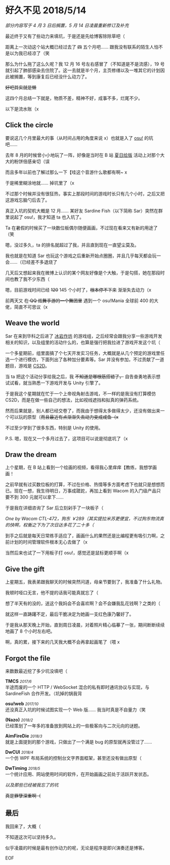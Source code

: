 <h1>
    好久不见
    <date>2018/5/14</date>
</h1>

*部分内容写于 4 月 3 日后搁置，5 月 14 日凌晨重新修订及补充*

最近终于又有了些动力来填坑，于是还是先给博客除除草吧（

距离上一次动这个站大概已经过去了 <del>四</del> 五个月吧…… 跟我没有联系的陌生人怕不是以为我已经凉了（笑

那么为什么拖了这么久呢？我 12 月 16 号左右感冒了（不知道是不是流感），19 号就引起了肺部感染去住院了。这一去就是半个月，主页修缮以及一堆其它的计划因此被搁置，等到康复后已经没什么动力了。

<del>好吧其实就是懒</del>

这四个月总结一下就是，物质不差，精神不好，成事不多，烂尾不少。

以下是流水账（x

## Click the circle

要说这几个月里最大的事（从时间占用的角度来说 x）也就是入了 [osu!](https://osu.ppy.sh/home) 的坑吧……

去年 8 月的时候曾小小地玩了一阵，好像是当时在 B 站 [夏日绘版](https://live.bilibili.com/pages/1702/pixel-drawing) 活动上对那个大大的粉饼倍感亲切（误

而且多年以前也了解过那么一下【哇这个音游什么歌都有啊~ x

于是稀里糊涂地就…… 掉坑里了（x

不过那个时候并没有很狂热，事实上那段时间的游戏时长只有几个小时，之后又把这游戏忘脑勺后去了。

真正入坑的契机大概是 12 月…… 某好友 Sardine Fish（以下简称 Sar）突然在群里说起了 osu!，我才知道 ta 也入坑了。

Ta 在暑假的时候买了一块数位板偶尔随便画画，不过现在看来又有新的用途了（笑

嗯，没过多久，ta 的排名就超过了我，并且直到现在一直望尘莫及。

我也就是在知道 Sar 也玩这个游戏之后重新开始点圈圈，并且几乎每天都会玩一会……（已经差不多退烧了

几天后又想起来我在微博上认识的某个网友好像是个大触，于是勾搭，她在那段时间也教了我不少东西（

嗯，目前游戏时间已经 <del>120</del> 145 个小时了，<del>根本停不下来</del> 渐渐失去动力（x

<span class="hard-to-see">前两天又 <del>在 QQ 炫舞手游的一个舞团里</del> 遇到一个 osu!Mania 全球前 400 的大佬，简直不可思议（x</span>

## Weave the world

Sar 在来到华科之后进了 [冰岩作坊](https://www.bingyan.net) 的游戏组，之后经常会跟我分享一些游戏开发相关的知识，以及组里的活动什么的，也算是强行把我拉进了游戏开发这个坑（

一个多星期前，组里面搞了个七天开发实习任务，大概就是从几个预定的游戏里任选一个进行模仿，下面列出了各种加分要素等。Sar 并没有参加，不过贡献了一道题目，游戏是 [CS2D](http://cs2d.com)。

当 ta 把这个活动分享给我之后，我 <del>不知道是哪根筋搭错了，</del> 自告奋勇地表示想试试看，就当熟悉一下游戏开发与 Unity 引擎了。

于是我这个星期就在忙于一个上帝视角射击游戏，不一样的是我没有打算模仿 CS2D，而是在做一些自己的想法，比如视线遮挡和拟真的弹药系统。

然而后果就是，别人都已经交卷了，而我由于想得太多做得太少，还没有做出来一个可以玩的原型（<del>而且最近有点渐渐失去动力变成咸鱼（x</del>

不过至少学到了很多东西，特别是 Unity 的使用。

P.S. 嗯，现在又一个多月过去了，这项目可以说是彻底坑了（x

## Draw the dream

上个星期，在 B 站上看到一个绘画的视频，看得我心里痒痒【教练，我想学画画！

之前早就有过买数位板的打算，不过在价格、热情等多方面考虑下也就只是想想而已。现在一想，我生待明日，万事成蹉跎，再加上看到 Wacom 的入门级产品只要不到 300 元就可以拿下……

于是我在详细咨询了 Sar 后立刻剁手了一块板子（

*One by Wacom CTL-472，狗东 ￥289（其实提拉米苏更便宜，不过狗东物流真的快啊，权衡之下为了次日达多花了二十多（*

到手之后就是每天日常练手适应了，画画什么的果然还是比编程更有吸引力啊，之前计划的时间管理软件根本无心去做了（x

<span class="hard-to-see">当然后来也试了一下用板子打 osu!，感觉还是鼠标更顺手啊（x</span>

## Give the gift

上星期五，我表弟跟我聊天的时候突然问道，母亲节要到了，我准备了什么礼物。

我顿时哑口无言，他不提的话我可能真就忘了（

想了半天有的没的，送这个我妈会不会喜欢啊？会不会嫌我乱花钱啊？之类的（

就这样一直踌躇不定，最后干脆决定为她画一支红色康乃馨好了。

于是我从那天晚上开始，直到周日凌晨，对着照片精心临摹了一张，期间断断续续地画了 8 个小时左右吧。

啊，真的累，接下来的几天我大概不会再拿起画笔了（喂 x

## Forgot the file

来数数最近挖了多少坑没填吧（

**TMCS** *<small>2017/6</small>*  
半途而废的一个 HTTP / WebSocket 混合的私有即时通讯协议与实现，与 SardineFish 合作开发。（坑掉的锅我背

**osu!web** *<small>2017/10</small>*  
还没真正入坑的时候试图实现一个 Web 版…… 我当时真是不自量力（笑

**(Nazo)** *<small>2018/2</small>*  
已经策划了一年多的准备放到网站上的一些极客向与二次元向的谜题。

**AimFireDie** *<small>2018/3</small>*  
就是上面提到的那个游戏，只做出了一个满是 bug 的原型就再没管过了……

**DwCUI** *<small>2018/4</small>*  
一个仿 WPF 布局系统的控制台文字界面框架，甚至还没有做出原型（

**DwTiming** *<small>2018/5</small>*  
一个统计应用、网站使用时间的软件，在开始画画之前处于活跃开发状态。

*以及那些已经被我忘了的坑*

<del>真是罪孽深重啊（</del>

## 最后

我回来了，大概（

不知道这次可以坚持多久。

似乎凌晨的时候是最有创作动力的呢，无论是程序是即兴演奏还是博客。

EOF
